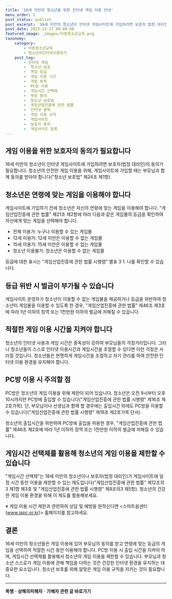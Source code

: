 ```yaml
---
title: '16세 미만의 청소년을 위한 인터넷 게임 이용 안내'
menu_order: 1
post_status: publish
post_excerpt: '16세 미만의 청소년이 인터넷 게임사이트에 가입하려면 보호자 법정 대리인 의 동의가 필요합니다. 청소년의 안전한 게임 이용을 위해, 게임사이트에 가입할 때는 부모님과 함께 동의를 받아야 합니다  청소년 보호법  제24조 제1항 .'
post_date: 2023-12-17 00:00:08
featured_image: _images/아동청소년교육.png
taxonomy:
    category:
        - 아동청소년교육
        - 청소년의인터넷이용하기
    post_tag:
        - 인터넷 게임
        -  청소년 보호
        -  게임 등급
        -  게임 이용 시간
        -  게임 중독
        -  PC방 이용
        -  게임시간 선택제
        -  부모 동의
        -  청소년 보호법
        -  게임산업진흥에 관한 법률
        -  인터넷 중독
        -  게임 이용 규칙
        -  게임사이트
        -  보호자 동의
        -  게임사이트 등록
---
```



## 게임 이용을 위한 보호자의 동의가 필요합니다

16세 미만의 청소년이 인터넷 게임사이트에 가입하려면 보호자(법정 대리인)의 동의가 필요합니다. 청소년의 안전한 게임 이용을 위해, 게임사이트에 가입할 때는 부모님과 함께 동의를 받아야 합니다("청소년 보호법" 제24조 제1항).

## 청소년은 연령에 맞는 게임을 이용해야 합니다

게임사이트에 가입하기 전에 청소년은 자신의 연령에 맞는 게임을 이용해야 합니다. "게임산업진흥에 관한 법률" 제21조 제2항에 따라 다음과 같은 게임물의 등급을 확인하여 자신에게 맞는 게임을 선택해야 합니다.

- 전체 이용가: 누구나 이용할 수 있는 게임물
- 12세 이용가: 12세 미만은 이용할 수 없는 게임물
- 15세 이용가: 15세 미만은 이용할 수 없는 게임물
- 청소년 이용불가: 청소년은 이용할 수 없는 게임물

등급에 대한 표시는 "게임산업진흥에 관한 법률 시행령" 별표 3 1. 나를 확인할 수 있습니다.

## 등급 위반 시 벌금이 부가될 수 있습니다

게임사이트 운영자가 청소년이 이용할 수 없는 게임물을 제공하거나 등급을 위반하여 청소년이 게임물을 이용할 수 있도록 한 경우, "게임산업진흥에 관한 법률" 제46조 제3호에 따라 1년 이하의 징역 또는 1천만원 이하의 벌금에 처해질 수 있습니다.

## 적절한 게임 이용 시간을 지켜야 합니다

청소년의 인터넷 사용과 게임 시간은 중독성이 강하여 부모님들의 걱정거리입니다. 그러나 청소년들이 스스로 인터넷 이용시간과 게임시간을 조절할 수 있다면 이런 걱정은 사라질 것입니다. 청소년들은 현명하게 게임시간을 조절하고 자기 관리를 하여 안전한 인터넷 이용 환경을 유지해야 합니다.

## PC방 이용 시 주의할 점

PC방은 청소년의 게임 이용을 위해 제한이 되어 있습니다. 청소년은 오전 9시부터 오후 10시까지만 PC방에 출입할 수 있습니다("게임산업진흥에 관한 법률 시행령" 제16조 제2호가목). 단, 부모님이나 선생님과 함께 할 경우에는 출입시간 외에도 PC방을 이용할 수 있습니다("게임산업진흥에 관한 법률 시행령" 제16조 제2호가목 단서).

청소년의 출입시간을 위반하여 PC방에 출입을 허용한 경우, "게임산업진흥에 관한 법률" 제46조 제2호에 따라 1년 이하의 징역 또는 1천만원 이하의 벌금에 처해질 수 있습니다.

## 게임시간 선택제를 활용해 청소년의 게임 이용을 제한할 수 있습니다

"게임시간 선택제"는 18세 미만의 청소년이나 보호자(법정 대리인)가 게임사이트에 일정 시간 동안 이용을 제한할 수 있는 제도입니다("게임산업진흥에 관한 법률" 제12조의3 제1항 제3호 및 "게임산업진흥에 관한 법률 시행령" 제8조의3 제5항). 청소년의 건강한 게임 이용 환경을 위해 이 제도를 활용해보세요.

※ 게임 이용 시간 제한과 관련하여 상담 및 예방을 원하신다면 <스마트쉼센터(www.iapc.or.kr)> 홈페이지를 참고하세요.

## 결론

16세 미만의 청소년들은 게임 이용에 있어 부모님의 동의를 받고 연령에 맞는 등급의 게임을 선택하여 적절한 시간 동안 이용해야 합니다. PC방 이용 시 출입 시간을 지켜야 하며, 게임시간 선택제를 활용해서 청소년의 게임 이용을 제한할 수 있습니다. 부모님과 청소년 스스로가 게임 이용에 관해 책임을 다하는 것은 건강한 인터넷 환경을 유지하는 데 중요한 요소입니다. 청소년 보호를 위해 알맞은 게임 이용 규칙을 지키는 것이 필요합니다.

<!-- wp:separator -->
<hr class="wp-block-separator has-alpha-channel-opacity"/>
<!-- /wp:separator -->

<!-- wp:group {"backgroundColor":"base","layout":{"type":"constrained"}} -->
<div class="wp-block-group has-base-background-color has-background"><!-- wp:paragraph {"align":"center","fontSize":"medium"} -->
<p class="has-text-align-center has-large-font-size"><strong>폭행ㆍ상해의피해자ㆍ가해자 관련 글 바로가기</strong></p>
<!-- /wp:paragraph -->


<!-- wp:latest-posts
{"categories":[{"id":30700,"count":19,"description":"","link":"https://uknowlaw.com/category/%ed%8f%ad%ed%96%89%e3%86%8d%ec%83%81%ed%95%b4%ec%9d%98%ed%94%bc%ed%95%b4%ec%9e%90%e3%86%8d%ea%b0%80%ed%95%b4%ec%9e%90/","name":"폭행ㆍ상해의피해자ㆍ가해자","slug":"폭행ㆍ상해의피해자ㆍ가해자","taxonomy":"category","parent":0,"meta":[],"_links":{"self":[{"href":"https://uknowlaw.com/wp-json/wp/v2/categories/30700"}],"collection":[{"href":"https://uknowlaw.com/wp-json/wp/v2/categories"}],"about":[{"href":"https://uknowlaw.com/wp-json/wp/v2/taxonomies/category"}],"wp:post_type":[{"href":"https://uknowlaw.com/wp-json/wp/v2/posts?categories=30700"}],"curies":[{"name":"wp","href":"https://api.w.org/{rel}","templated":true}]}}],"postsToShow":100,"excerptLength":28,"postLayout":"grid","columns":2,"featuredImageAlign":"left","featuredImageSizeSlug":"large","fontSize":"small"} /--></div>
<!-- /wp:group -->
